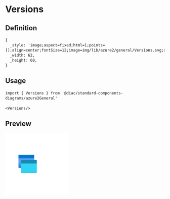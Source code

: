 # Versions

## Definition

```
{
  _style: 'image;aspect=fixed;html=1;points=[];align=center;fontSize=12;image=img/lib/azure2/general/Versions.svg;strokeColor=none;',
  _width: 62,
  _height: 60,
}
```

## Usage

```
import { Versions } from '@diac/standard-components-diagrams/azure2General'

<Versions/>
```

## Preview

<img src="./versions.png" width="200"/>
